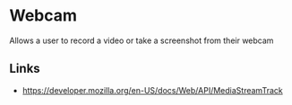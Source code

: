 # Webcam

Allows a user to record a video or take a screenshot from their webcam

## Links

- https://developer.mozilla.org/en-US/docs/Web/API/MediaStreamTrack
